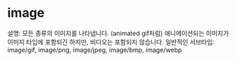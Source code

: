 # image

설명: 모든 종류의 이미지를 나타냅니다. (animated gif처럼) 애니메이션되는 이미지가 이미지 타입에 포함되긴 하지만, 비디오는 포함되지 않습니다.
일반적인 서브타입: image/gif, image/png, image/jpeg, image/bmp, image/webp